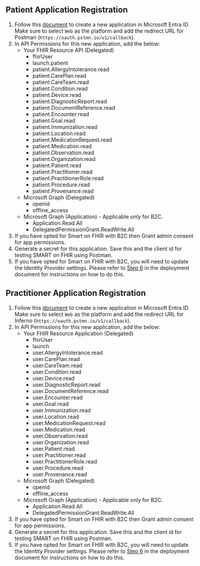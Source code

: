 ## Patient Application Registration

1. Follow this [document](https://learn.microsoft.com/en-us/entra/identity-platform/quickstart-register-app?tabs=certificate) to create a new application in Microsoft Entra ID. Make sure to select `Web` as the platform and add the redirect URL for Postman (`https://oauth.pstmn.io/v1/callback`).
1. In API Permissions for this new application, add the below:
    - Your FHIR Resource API (Delegated)
        - fhirUser
        - launch.patient
        - patient.AllergyIntolerance.read
        - patient.CarePlan.read
        - patient.CareTeam.read
        - patient.Condition.read
        - patient.Device.read
        - patient.DiagnosticReport.read
        - patient.DocumentReference.read
        - patient.Encounter.read
        - patient.Goal.read
        - patient.Immunization.read
        - patient.Location.read
        - patient.MedicationRequest.read
        - patient.Medication.read
        - patient.Observation.read
        - patient.Organization.read
        - patient.Patient.read
        - patient.Practitioner.read
        - patient.PractitionerRole.read
        - patient.Procedure.read
        - patient.Provenance.read
    - Microsoft Graph (Delegated)
        - openid
        - offline_access
    - Microsoft Graph (Application) - Applicable only for B2C.
        - Application.Read.All
        - DelegatedPermissionGrant.ReadWrite.All 
1. If you have opted for Smart on FHIR with B2C then Grant admin consent for app permissions.
1. Generate a secret for this application. Save this and the client id for testing SMART on FHIR using Postman.
1. If you have opted for Smart on FHIR with B2C, you will need to update the Identity Provider settings. Please refer to [Step 6](./deployment.md/#6-identity-provider-setup-for-smart-on-fhir-with-b2c) in the deployment document for instructions on how to do this.


## Practitioner Application Registration

1. Follow this [document](https://learn.microsoft.com/en-us/entra/identity-platform/quickstart-register-app?tabs=certificate) to create a new application in Microsoft Entra ID. Make sure to select `Web` as the platform and add the redirect URL for Inferno (`https://oauth.pstmn.io/v1/callback`).
1. In API Permissions for this new application, add the below:
    - Your FHIR Resource Application (Delegated)
        - fhirUser
        - launch
        - user.AllergyIntolerance.read
        - user.CarePlan.read
        - user.CareTeam.read
        - user.Condition.read
        - user.Device.read
        - user.DiagnosticReport.read
        - user.DocumentReference.read
        - user.Encounter.read
        - user.Goal.read
        - user.Immunization.read
        - user.Location.read
        - user.MedicationRequest.read
        - user.Medication.read
        - user.Observation.read
        - user.Organization.read
        - user.Patient.read
        - user.Practitioner.read
        - user.PractitionerRole.read
        - user.Procedure.read
        - user.Provenance.read
    - Microsoft Graph (Delegated)
        - openid
        - offline_access
    - Microsoft Graph (Application) - Applicable only for B2C.
        - Application.Read.All
        - DelegatedPermissionGrant.ReadWrite.All 
1. If you have opted for Smart on FHIR with B2C then Grant admin consent for app permissions.
1. Generate a secret for this application. Save this and the client id for testing SMART on FHIR using Postman.
1. If you have opted for Smart on FHIR with B2C, you will need to update the Identity Provider settings. Please refer to [Step 6](./deployment.md/#6-identity-provider-setup-for-smart-on-fhir-with-b2c) in the deployment document for instructions on how to do this.